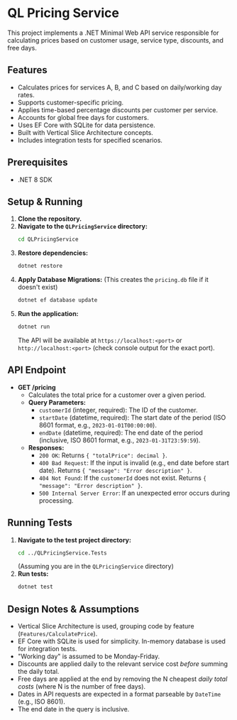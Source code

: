 # QL Pricing Service

This project implements a .NET Minimal Web API service responsible for calculating prices based on customer usage, service type, discounts, and free days.

## Features

*   Calculates prices for services A, B, and C based on daily/working day rates.
*   Supports customer-specific pricing.
*   Applies time-based percentage discounts per customer per service.
*   Accounts for global free days for customers.
*   Uses EF Core with SQLite for data persistence.
*   Built with Vertical Slice Architecture concepts.
*   Includes integration tests for specified scenarios.

## Prerequisites

*   .NET 8 SDK

## Setup & Running

1.  **Clone the repository.**
2.  **Navigate to the `QLPricingService` directory:**
    ```bash
    cd QLPricingService
    ```
3.  **Restore dependencies:**
    ```bash
    dotnet restore
    ```
4.  **Apply Database Migrations:** (This creates the `pricing.db` file if it doesn't exist)
    ```bash
    dotnet ef database update
    ```
5.  **Run the application:**
    ```bash
    dotnet run
    ```
    The API will be available at `https://localhost:<port>` or `http://localhost:<port>` (check console output for the exact port).

## API Endpoint

*   **GET /pricing**
    *   Calculates the total price for a customer over a given period.
    *   **Query Parameters:**
        *   `customerId` (integer, required): The ID of the customer.
        *   `startDate` (datetime, required): The start date of the period (ISO 8601 format, e.g., `2023-01-01T00:00:00`).
        *   `endDate` (datetime, required): The end date of the period (inclusive, ISO 8601 format, e.g., `2023-01-31T23:59:59`).
    *   **Responses:**
        *   `200 OK`: Returns `{ "totalPrice": decimal }`.
        *   `400 Bad Request`: If the input is invalid (e.g., end date before start date). Returns `{ "message": "Error description" }`.
        *   `404 Not Found`: If the `customerId` does not exist. Returns `{ "message": "Error description" }`.
        *   `500 Internal Server Error`: If an unexpected error occurs during processing.

## Running Tests

1.  **Navigate to the test project directory:**
    ```bash
    cd ../QLPricingService.Tests 
    ```
    (Assuming you are in the `QLPricingService` directory)
2.  **Run tests:**
    ```bash
    dotnet test
    ```

## Design Notes & Assumptions

*   Vertical Slice Architecture is used, grouping code by feature (`Features/CalculatePrice`).
*   EF Core with SQLite is used for simplicity. In-memory database is used for integration tests.
*   "Working day" is assumed to be Monday-Friday.
*   Discounts are applied daily to the relevant service cost *before* summing the daily total.
*   Free days are applied at the end by removing the N cheapest *daily total costs* (where N is the number of free days).
*   Dates in API requests are expected in a format parseable by `DateTime` (e.g., ISO 8601).
*   The end date in the query is inclusive. 
